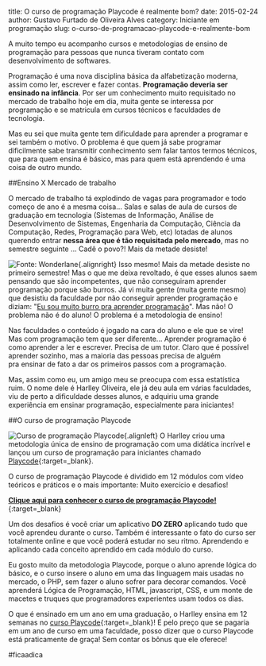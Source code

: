 title: O curso de programação Playcode é realmente bom?
date: 2015-02-24
author: Gustavo Furtado de Oliveira Alves
category: Iniciante em programação
slug: o-curso-de-programacao-playcode-e-realmente-bom

A muito tempo eu acompanho cursos e metodologias de ensino de
programação para pessoas que nunca tiveram contato com desenvolvimento
de softwares.

Programação é uma nova disciplina básica da alfabetização moderna, assim
como ler, escrever e fazer contas. **Programação deveria ser ensinado na
infância**. Por ser um conhecimento muito requisitado no mercado de
trabalho hoje em dia, muita gente se interessa por programação e se
matricula em cursos técnicos e faculdades de tecnologia.

Mas eu sei que muita gente tem dificuldade para aprender a programar e
sei também o motivo. O problema é que quem já sabe programar
dificilmente sabe transmitir conhecimento sem falar tantos termos
técnicos, que para quem ensina é básico, mas para quem está aprendendo é
uma coisa de outro mundo.

##Ensino X Mercado de trabalho

O mercado de trabalho tá explodindo de vagas para programador e todo
começo de ano é a mesma coisa... Salas e salas de aula de cursos de
graduação em tecnologia (Sistemas de Informação, Análise de
Desenvolvimento de Sistemas, Engenharia da Computação, Ciência da
Computação, Redes, Programação para Web, etc) lotadas de alunos querendo
entrar **nessa área que é tão requisitada pelo mercado**, mas no
semestre seguinte ... Cadê o povo?! Mais da metade desiste!

![Fonte:
Wonderlane](/images/o-curso-de-programacao-playcode-e-realmente-bom/professor-de-programação-283x300.jpg){.alignright}
Isso mesmo! Mais da metade desiste no primeiro semestre! Mas o que me
deixa revoltado, é que esses alunos saem pensando que são incompetentes,
que não conseguiram aprender programação porque são burros. Já vi muita
gente (muita gente mesmo) que desistiu da faculdade por não conseguir
aprender programação e diziam: "<span
style="text-decoration: underline;">Eu sou muito burro pra aprender
programação</span>". Mas não! O problema não é do aluno! O problema é a
metodologia de ensino!

Nas faculdades o conteúdo é jogado na cara do aluno e ele que se vire!
Mas com programação tem que ser diferente... Aprender programação é como
aprender a ler e escrever. Precisa de um tutor. Claro que é possível
aprender sozinho, mas a maioria das pessoas precisa de alguém
pra ensinar de fato a dar os primeiros passos com a programação.

Mas, assim como eu, um amigo meu se preocupa com essa estatística
ruim. O nome dele é Harlley Oliveira, ele já deu aula em várias
faculdades, viu de perto a dificuldade desses alunos, e adquiriu uma
grande experiência em ensinar programação, especialmente para
iniciantes!

##O curso de programação Playcode

![Curso de programação
Playcode](/images/o-curso-de-programacao-playcode-e-realmente-bom/logo-playcode.png){.alignleft}
O Harlley criou uma metodologia
única de ensino de programação com uma didática incrível e lançou um
curso de programação para iniciantes chamado
[Playcode](http://bit.ly/1UjuQ3h "Curso de programação Playcode"){:target=\_blank}.

O curso de programação Playcode é dividido em 12 módulos com vídeo
teóricos e práticos e o mais importante: Muito exercício e desafios!

[**Clique aqui para conhecer o curso de programação
Playcode!**](http://bit.ly/1UjuQ3h "Conheça o curso de programação Playcode!"){:target=\_blank}

Um dos desafios é você criar um aplicativo **DO ZERO** aplicando tudo
que você aprendeu durante o curso. Também é interessante o fato do curso
ser totalmente online e que você poderá estudar no seu ritmo. Aprendendo
e aplicando cada conceito aprendido em cada módulo do curso.

Eu gosto muito da metodologia Playcode, porque o aluno aprende lógica do
básico, e o curso insere o aluno em uma das linguagem mais usadas no
mercado, o PHP, sem fazer o aluno sofrer para decorar comandos. Você
aprenderá Lógica de Programação, HTML, javascript, CSS, e um monte de
macetes e truques que programadores experientes usam todos os dias.

O que é ensinado em um ano em uma graduação, o Harlley ensina em 12
semanas no [curso
Playcode](http://bit.ly/1UjuQ3h "Curso de programação Playcode"){:target=\_blank}!
E pelo preço que se pagaria em um ano de curso em uma faculdade, posso dizer
que o curso Playcode está praticamente de graça! Sem contar os bônus que
ele oferece!

\#ficaadica
